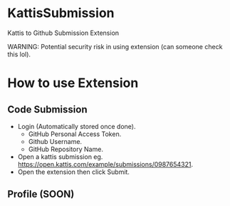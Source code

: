 # KattisSubmission
Kattis to Github Submission Extension

WARNING: Potential security risk in using extension (can someone check this lol).


# How to use Extension

## Code Submission
- Login (Automatically stored once done).
  * GitHub Personal Access Token.
  * Github Username. 
  * GitHub Repository Name.
- Open a kattis submission eg. https://open.kattis.com/example/submissions/0987654321.
- Open the extension then click Submit.
## Profile (SOON)
